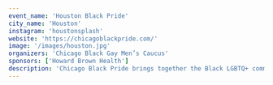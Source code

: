 ```yaml
---
event_name: 'Houston Black Pride'
city_name: 'Houston'
instagram: 'houstonsplash'
website: 'https://chicagoblackpride.com/'
image: '/images/houston.jpg'
organizers: 'Chicago Black Gay Men’s Caucus'
sponsors: ['Howard Brown Health']
description: 'Chicago Black Pride brings together the Black LGBTQ+ community for celebration, empowerment, and advocacy in the Windy City.'
---
```

